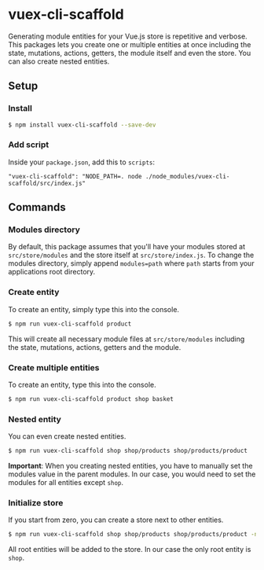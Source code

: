 # vuex-cli-scaffold

Generating module entities for your Vue.js store is repetitive and verbose. This packages lets you create one or multiple entities at once including the state, mutations, actions, getters, the module itself and even the store. You can also create nested entities.

## Setup

### Install

```bash
$ npm install vuex-cli-scaffold --save-dev
```

### Add script

Inside your `package.json`, add this to `scripts`:

```
"vuex-cli-scaffold": "NODE_PATH=. node ./node_modules/vuex-cli-scaffold/src/index.js"
```

## Commands

### Modules directory

By default, this package assumes that you'll have your modules stored at `src/store/modules` and the store itself at `src/store/index.js`. To change the modules directory, simply append `modules=path` where `path` starts from your applications root directory.

### Create entity

To create an entity, simply type this into the console.

```bash
$ npm run vuex-cli-scaffold product
```

This will create all necessary module files at `src/store/modules` including the state, mutations, actions, getters and the module.

### Create multiple entities

To create an entity, type this into the console.

```bash
$ npm run vuex-cli-scaffold product shop basket
```

### Nested entity

You can even create nested entities.

```bash
$ npm run vuex-cli-scaffold shop shop/products shop/products/product
```

**Important**: When you creating nested entities, you have to manually set the modules value in the parent modules. In our case, you would need to set the modules for all entities except `shop`.

### Initialize store

If you start from zero, you can create a store next to other entities.

```bash
$ npm run vuex-cli-scaffold shop shop/products shop/products/product -new
```

All root entities will be added to the store. In our case the only root entity is `shop`.
